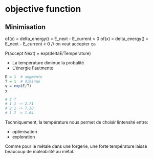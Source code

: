 # objective function

## Minimisation
of(x) = delta_energy() = E_next - E_current > 0
of(x) = delta_energy() = E_next - E_current < 0 // on veut accepter ça

P(accept Next) = exp(deltaE/Temperature)

- La température diminue la probalité
- L'énergie l'autmente 

```r
E = 1  # augmente
T = 1  # diminue
y = exp(E/T)
y

# E T
# 1 1 -> 2.71
# 2 1 -> 7.38
# 1 2 -> 1.64
```

Techniquement, la température nous permet de choisir lintensité entre:
- optimisation
- exploration

Comme pour le métale dans une forgerie, une forte température laisse beaucoup de maléabilité au métal.


